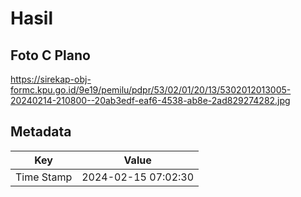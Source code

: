 # Hasil

## Foto C Plano

https://sirekap-obj-formc.kpu.go.id/9e19/pemilu/pdpr/53/02/01/20/13/5302012013005-20240214-210800--20ab3edf-eaf6-4538-ab8e-2ad829274282.jpg


## Metadata

| Key        | Value               |
| ---------- | ------------------- |
| Time Stamp | 2024-02-15 07:02:30 |



